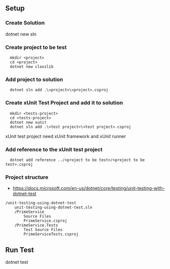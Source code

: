 ## Setup
### Create Solution
  dotnet new sln

### Create project to be test
```
  mkdir <project>
  cd <project>
  dotnet new classlib
```
### Add project to solution
```
  dotnet sln add .\<project>\<project>.csproj
```

### Create xUnit Test Project and add it to solution
```
  mkdir <tests-project>
  cd <tests-project>
  dotnet new xunit
  dotnet sln add .\<test project>\<test project>.csproj
```
  xUnit test project need xUnit framework and xUnit runner

### Add reference to the xUnit test project
```
  dotnet add reference ../<project to be test>/<project to be test>.csproj
```

### Project structure
  - https://docs.microsoft.com/en-us/dotnet/core/testing/unit-testing-with-dotnet-test
```
/unit-testing-using-dotnet-test
    unit-testing-using-dotnet-test.sln
    /PrimeService
        Source Files
        PrimeService.csproj
    /PrimeService.Tests
        Test Source Files
        PrimeServiceTests.csproj
```

## Run Test
  dotnet test
  

